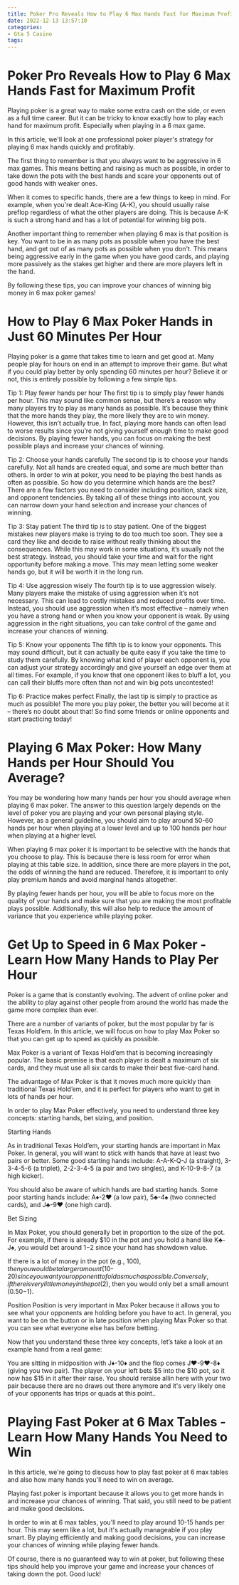 ```yaml
---
title: Poker Pro Reveals How to Play 6 Max Hands Fast for Maximum Profit 
date: 2022-12-13 13:57:10
categories:
- Gta 5 Casino
tags:
---
```



#  Poker Pro Reveals How to Play 6 Max Hands Fast for Maximum Profit 

Playing poker is a great way to make some extra cash on the side, or even as a full time career. But it can be tricky to know exactly how to play each hand for maximum profit. Especially when playing in a 6 max game.

In this article, we'll look at one professional poker player's strategy for playing 6 max hands quickly and profitably.

The first thing to remember is that you always want to be aggressive in 6 max games. This means betting and raising as much as possible, in order to take down the pots with the best hands and scare your opponents out of good hands with weaker ones.

When it comes to specific hands, there are a few things to keep in mind. For example, when you're dealt Ace-King (A-K), you should usually raise preflop regardless of what the other players are doing. This is because A-K is such a strong hand and has a lot of potential for winning big pots.

Another important thing to remember when playing 6 max is that position is key. You want to be in as many pots as possible when you have the best hand, and get out of as many pots as possible when you don't. This means being aggressive early in the game when you have good cards, and playing more passively as the stakes get higher and there are more players left in the hand.

By following these tips, you can improve your chances of winning big money in 6 max poker games!

#  How to Play 6 Max Poker Hands in Just 60 Minutes Per Hour 

Playing poker is a game that takes time to learn and get good at. Many people play for hours on end in an attempt to improve their game. But what if you could play better by only spending 60 minutes per hour? Believe it or not, this is entirely possible by following a few simple tips.

Tip 1: Play fewer hands per hour
The first tip is to simply play fewer hands per hour. This may sound like common sense, but there’s a reason why many players try to play as many hands as possible. It’s because they think that the more hands they play, the more likely they are to win money. However, this isn’t actually true. In fact, playing more hands can often lead to worse results since you’re not giving yourself enough time to make good decisions. By playing fewer hands, you can focus on making the best possible plays and increase your chances of winning.

Tip 2: Choose your hands carefully
The second tip is to choose your hands carefully. Not all hands are created equal, and some are much better than others. In order to win at poker, you need to be playing the best hands as often as possible. So how do you determine which hands are the best? There are a few factors you need to consider including position, stack size, and opponent tendencies. By taking all of these things into account, you can narrow down your hand selection and increase your chances of winning.

Tip 3: Stay patient 
The third tip is to stay patient. One of the biggest mistakes new players make is trying to do too much too soon. They see a card they like and decide to raise without really thinking about the consequences. While this may work in some situations, it’s usually not the best strategy. Instead, you should take your time and wait for the right opportunity before making a move. This may mean letting some weaker hands go, but it will be worth it in the long run.

Tip 4: Use aggression wisely 
The fourth tip is to use aggression wisely. Many players make the mistake of using aggression when it’s not necessary. This can lead to costly mistakes and reduced profits over time. Instead, you should use aggression when it’s most effective – namely when you have a strong hand or when you know your opponent is weak. By using aggression in the right situations, you can take control of the game and increase your chances of winning.

Tip 5: Know your opponents 
The fifth tip is to know your opponents. This may sound difficult, but it can actually be quite easy if you take the time to study them carefully. By knowing what kind of player each opponent is, you can adjust your strategy accordingly and give yourself an edge over them at all times. For example, if you know that one opponent likes to bluff a lot, you can call their bluffs more often than not and win big pots uncontested!

Tip 6: Practice makes perfect 
Finally, the last tip is simply to practice as much as possible! The more you play poker, the better you will become at it – there’s no doubt about that! So find some friends or online opponents and start practicing today!

#  Playing 6 Max Poker: How Many Hands per Hour Should You Average? 

You may be wondering how many hands per hour you should average when playing 6 max poker. The answer to this question largely depends on the level of poker you are playing and your own personal playing style. However, as a general guideline, you should aim to play around 50-60 hands per hour when playing at a lower level and up to 100 hands per hour when playing at a higher level.

When playing 6 max poker it is important to be selective with the hands that you choose to play. This is because there is less room for error when playing at this table size. In addition, since there are more players in the pot, the odds of winning the hand are reduced. Therefore, it is important to only play premium hands and avoid marginal hands altogether.

By playing fewer hands per hour, you will be able to focus more on the quality of your hands and make sure that you are making the most profitable plays possible. Additionally, this will also help to reduce the amount of variance that you experience while playing poker.

#  Get Up to Speed in 6 Max Poker - Learn How Many Hands to Play Per Hour 

Poker is a game that is constantly evolving. The advent of online poker and the ability to play against other people from around the world has made the game more complex than ever. 

There are a number of variants of poker, but the most popular by far is Texas Hold’em. In this article, we will focus on how to play Max Poker so that you can get up to speed as quickly as possible. 

Max Poker is a variant of Texas Hold’em that is becoming increasingly popular. The basic premise is that each player is dealt a maximum of six cards, and they must use all six cards to make their best five-card hand. 

The advantage of Max Poker is that it moves much more quickly than traditional Texas Hold’em, and it is perfect for players who want to get in lots of hands per hour. 

In order to play Max Poker effectively, you need to understand three key concepts: starting hands, bet sizing, and position. 

Starting Hands 

As in traditional Texas Hold’em, your starting hands are important in Max Poker. In general, you will want to stick with hands that have at least two pairs or better. Some good starting hands include: A-A-K-Q-J (a straight), 3-3-4-5-6 (a triplet), 2-2-3-4-5 (a pair and two singles), and K-10-9-8-7 (a high kicker). 

You should also be aware of which hands are bad starting hands. Some poor starting hands include: A♦-2♥ (a low pair), 5♣-4♠ (two connected cards), and J♣-9♥ (one high card). 

Bet Sizing 

In Max Poker, you should generally bet in proportion to the size of the pot. For example, if there is already $10 in the pot and you hold a hand like K♣-J♠, you would bet around $1-$2 since your hand has showdown value. 

If there is a lot of money in the pot (e.g., $100), then you would bet a larger amount ($10-$20) since you want your opponent to fold as much as possible. Conversely, if there is very little money in the pot ($2), then you would only bet a small amount ($0.50-$1). 


Position 
Position is very important in Max Poker because it allows you to see what your opponents are holding before you have to act. In general, you want to be on the button or in late position when playing Max Poker so that you can see what everyone else has before betting. 

Now that you understand these three key concepts, let’s take a look at an example hand from a real game: 

You are sitting in midposition with J♦-10♦ and the flop comes J♥-9♥-8♦ (giving you two pair). The player on your left bets $5 into the $10 pot, so it now has $15 in it after their raise. You should reraise allin here with your two pair because there are no draws out there anymore and it's very likely one of your opponents has trips or quads at this point..

#  Playing Fast Poker at 6 Max Tables - Learn How Many Hands You Need to Win

In this article, we're going to discuss how to play fast poker at 6 max tables and also how many hands you'll need to win on average. 

Playing fast poker is important because it allows you to get more hands in and increase your chances of winning. That said, you still need to be patient and make good decisions. 

In order to win at 6 max tables, you'll need to play around 10-15 hands per hour. This may seem like a lot, but it's actually manageable if you play smart. By playing efficiently and making good decisions, you can increase your chances of winning while playing fewer hands. 

Of course, there is no guaranteed way to win at poker, but following these tips should help you improve your game and increase your chances of taking down the pot. Good luck!